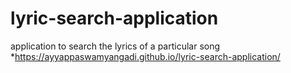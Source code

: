 # lyric-search-application
 application to search the lyrics of a particular song
*https://ayyappaswamyangadi.github.io/lyric-search-application/
